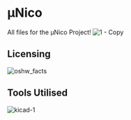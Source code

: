 # μNico
All files for the μNico Project!
![1 - Copy](https://github.com/atulravi/micro-nico/assets/70395057/8e176471-ccf4-4947-aecb-193968607a21)

## Licensing
![oshw_facts](https://github.com/AtrivaTECH/munico/assets/70395057/fb4901fd-4ff5-4245-9da0-8fbb5ab733e8)


## Tools Utilised

![kicad-1](https://github.com/AtrivaTECH/munico/assets/70395057/92d6fcf4-d8ac-403d-8e7a-43305fcce388)

